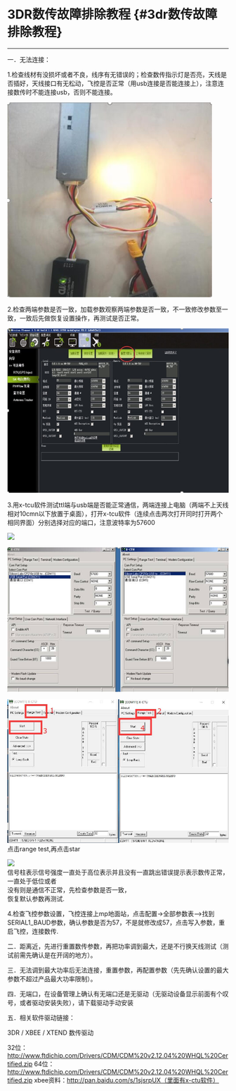 # 3DR数传故障排除教程 {#3dr数传故障排除教程}

---

一．无法连接：

1.检查线材有没损坏或者不良，线序有无错误的；检查数传指示灯是否亮，天线是否插好，天线接口有无松动，飞控是否正常（用usb连接是否能连接上），注意连接数传时不能连接usb，否则不能连接。

![](/assets/3dr110.jpg)

2.检查两端参数是否一致，加载参数观察两端参数是否一致，不一致修改参数至一致，一致后先做恢复设置操作，再测试是否正常。

![](/assets/3DR111.jpg)

3.用x-tcu软件测试ttl端与usb端是否能正常通信，两端连接上电脑（两端不上天线相对10cmn以下放置于桌面），打开x-tcu软件（连续点击两次打开同时打开两个相同界面）分别选择对应的端口，注意波特率为57600

![](/assets/113.jpg)

![](/assets/3dr115.jpg)

![](/assets/3dr116.jpg)点击range test,再点击star

![](http://doc.cuav.net/PixHack/assets/3DR117.jpg)  
信号柱表示信号强度一直处于高位表示并且没有一直跳出错误提示表示数传正常，一直处于低位或者  
没有则是通信不正常，先检查参数是否一致，  
恢复默认参数再测试.

4.检查飞控参数设置，飞控连接上mp地面站，点击配置-&gt;全部参数表—&gt;找到SERIAL1\_BAUD参数，确认参数是否为57，不是就修改成57，点击写入参数，重启飞控，连接数传.

二．距离近，先进行重置数传参数，再把功率调到最大，还是不行换天线测试（测试前需先确认是在开阔的地方）。

三．无法调到最大功率后无法连接，重置参数，再配置参数（先先确认设置的最大参数不超过产品最大功率限制）。

四．无端口，在设备管理上确认有无端口还是无驱动（无驱动设备显示前面有个叹号，或者驱动安装失败），请下载驱动手动安装

五．相关软件驱动链接：

3DR / XBEE / XTEND 数传驱动

32位：                                                                                                                                                                                                 
http://www.ftdichip.com/Drivers/CDM/CDM%20v2.12.04%20WHQL%20Certified.zip
64位：
http://www.ftdichip.com/Drivers/CDM/CDM%20v2.12.04%20WHQL%20Certified.zip
xbee资料：http://pan.baidu.com/s/1sjsrpUX（里面有x-ctu软件）




